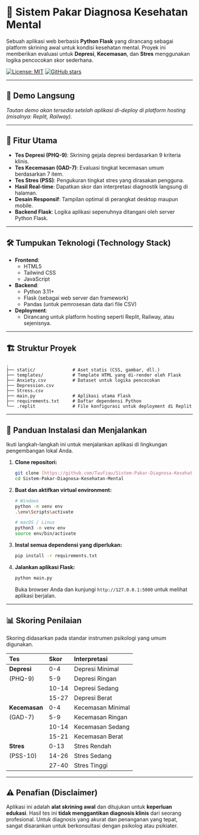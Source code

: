 # 🧠 Sistem Pakar Diagnosa Kesehatan Mental

Sebuah aplikasi web berbasis **Python Flask** yang dirancang sebagai platform skrining awal untuk kondisi kesehatan mental. Proyek ini memberikan evaluasi untuk **Depresi**, **Kecemasan**, dan **Stres** menggunakan logika pencocokan skor sederhana.

[![License: MIT](https://img.shields.io/badge/License-MIT-yellow.svg)](https://opensource.org/licenses/MIT)
[![GitHub stars](https://img.shields.io/github/stars/Taufiqu/Sistem-Pakar-Diagnosa-Kesehatan-Mental?style=social)](https://github.com/Taufiqu/Sistem-Pakar-Diagnosa-Kesehatan-Mental/stargazers)

---

## 🚀 Demo Langsung

*Tautan demo akan tersedia setelah aplikasi di-deploy di platform hosting (misalnya: Replit, Railway).*

---

## 🌟 Fitur Utama

-   **Tes Depresi (PHQ-9)**: Skrining gejala depresi berdasarkan 9 kriteria klinis.
-   **Tes Kecemasan (GAD-7)**: Evaluasi tingkat kecemasan umum berdasarkan 7 item.
-   **Tes Stres (PSS)**: Pengukuran tingkat stres yang dirasakan pengguna.
-   **Hasil Real-time**: Dapatkan skor dan interpretasi diagnostik langsung di halaman.
-   **Desain Responsif**: Tampilan optimal di perangkat desktop maupun mobile.
-   **Backend Flask**: Logika aplikasi sepenuhnya ditangani oleh server Python Flask.

---

## 🛠️ Tumpukan Teknologi (Technology Stack)

-   **Frontend**:
    -   HTML5
    -   Tailwind CSS
    -   JavaScript
-   **Backend**:
    -   Python 3.11+
    -   Flask (sebagai web server dan framework)
    -   Pandas (untuk pemrosesan data dari file CSV)
-   **Deployment**:
    -   Dirancang untuk platform hosting seperti Replit, Railway, atau sejenisnya.

---

## 🏗️ Struktur Proyek

```
.
├── static/              # Aset statis (CSS, gambar, dll.)
├── templates/           # Template HTML yang di-render oleh Flask
├── Anxiety.csv          # Dataset untuk logika pencocokan
├── Depression.csv
├── Stress.csv
├── main.py              # Aplikasi utama Flask
├── requirements.txt     # Daftar dependensi Python
└── .replit              # File konfigurasi untuk deployment di Replit
```

---

## 🚀 Panduan Instalasi dan Menjalankan

Ikuti langkah-langkah ini untuk menjalankan aplikasi di lingkungan pengembangan lokal Anda.

1.  **Clone repositori:**
    ```bash
    git clone [https://github.com/Taufiqu/Sistem-Pakar-Diagnosa-Kesehatan-Mental.git](https://github.com/Taufiqu/Sistem-Pakar-Diagnosa-Kesehatan-Mental.git)
    cd Sistem-Pakar-Diagnosa-Kesehatan-Mental
    ```

2.  **Buat dan aktifkan virtual environment:**
    ```bash
    # Windows
    python -m venv env
    .\env\Scripts\activate

    # macOS / Linux
    python3 -m venv env
    source env/bin/activate
    ```

3.  **Instal semua dependensi yang diperlukan:**
    ```bash
    pip install -r requirements.txt
    ```

4.  **Jalankan aplikasi Flask:**
    ```bash
    python main.py
    ```
    Buka browser Anda dan kunjungi `http://127.0.0.1:5000` untuk melihat aplikasi berjalan.

---

## 📊 Skoring Penilaian

Skoring didasarkan pada standar instrumen psikologi yang umum digunakan.

| Tes         | Skor    | Interpretasi          |
| :---------- | :------ | :-------------------- |
| **Depresi** | 0-4     | Depresi Minimal       |
| (PHQ-9)     | 5-9     | Depresi Ringan        |
|             | 10-14   | Depresi Sedang        |
|             | 15-27   | Depresi Berat         |
| **Kecemasan** | 0-4     | Kecemasan Minimal     |
| (GAD-7)     | 5-9     | Kecemasan Ringan      |
|             | 10-14   | Kecemasan Sedang      |
|             | 15-21   | Kecemasan Berat       |
| **Stres** | 0-13    | Stres Rendah          |
| (PSS-10)    | 14-26   | Stres Sedang          |
|             | 27-40   | Stres Tinggi          |

---

## ⚠️ Penafian (Disclaimer)

Aplikasi ini adalah **alat skrining awal** dan ditujukan untuk **keperluan edukasi**. Hasil tes ini **tidak menggantikan diagnosis klinis** dari seorang profesional. Untuk diagnosis yang akurat dan penanganan yang tepat, sangat disarankan untuk berkonsultasi dengan psikolog atau psikiater.